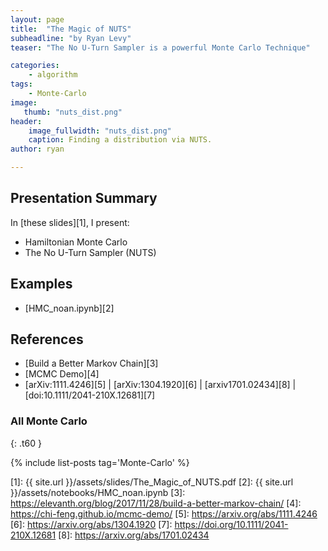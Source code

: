 ```yaml
---
layout: page
title:  "The Magic of NUTS"
subheadline: "by Ryan Levy"
teaser: "The No U-Turn Sampler is a powerful Monte Carlo Technique"

categories:
    - algorithm
tags:
    - Monte-Carlo
image:
   thumb: "nuts_dist.png"
header:
    image_fullwidth: "nuts_dist.png"
    caption: Finding a distribution via NUTS. 
author: ryan 

---
```

<!-- Page Content Starts Here -->

## Presentation Summary
In [these slides][1], I present:

  * Hamiltonian Monte Carlo  
  * The No U-Turn Sampler (NUTS) 

## Examples
  * [HMC_noan.ipynb][2]

## References
  * [Build a Better Markov Chain][3]
  * [MCMC Demo][4]  
  * [arXiv:1111.4246][5] \| [arXiv:1304.1920][6] \| [arxiv1701.02434][8] \| [doi:10.1111/2041-210X.12681][7]

### All Monte Carlo
{: .t60 }

{% include list-posts tag='Monte-Carlo' %}

[1]: {{ site.url }}/assets/slides/The_Magic_of_NUTS.pdf
[2]: {{ site.url }}/assets/notebooks/HMC_noan.ipynb
[3]: https://elevanth.org/blog/2017/11/28/build-a-better-markov-chain/
[4]: https://chi-feng.github.io/mcmc-demo/
[5]: https://arxiv.org/abs/1111.4246
[6]: https://arxiv.org/abs/1304.1920
[7]: https://doi.org/10.1111/2041-210X.12681
[8]: https://arxiv.org/abs/1701.02434
